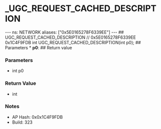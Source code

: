 # _UGC_REQUEST_CACHED_DESCRIPTION

--- ns: NETWORK aliases: ["0x5E0165278F6339EE"] --- ## UGC_REQUEST_CACHED_DESCRIPTION  // 0x5E0165278F6339EE 0x1C4F9FDB int UGC_REQUEST_CACHED_DESCRIPTION(int p0);   ## Parameters * **p0**:  ## Return value

### Parameters
* int p0

### Return Value
* int

### Notes
* AP Hash: 0x0x1C4F9FDB
* Build: 323

